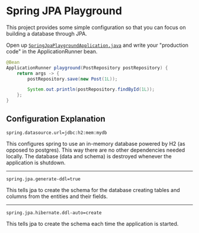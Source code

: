 # Spring JPA Playground

This project provides some simple configuration so that you can focus on building a database through JPA.

Open up [`SpringJpaPlaygroundApplication.java`](src/main/java/com/example/demo/SpringJpaPlaygroundApplication.java) and write your "production code" in the ApplicationRunner bean.

```java
@Bean
ApplicationRunner playground(PostRepository postRepository) {
    return args -> {
        postRepository.save(new Post(1L));

        System.out.println(postRepository.findById(1L));
    };
}
```

## Configuration Explanation

```properties
spring.datasource.url=jdbc:h2:mem:mydb
```

This configures spring to use an in-memory database powered by H2 (as opposed to postgres). This way there are no
other dependencies needed locally. The database (data and schema) is destroyed whenever the application is shutdown.

---

```properties
spring.jpa.generate-ddl=true
```

This tells jpa to create the schema for the database creating tables and columns from the entities and their fields.

---

```properties
spring.jpa.hibernate.ddl-auto=create
```

This tells jpa to create the schema each time the application is started.